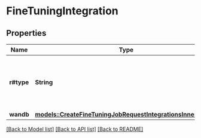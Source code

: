 # FineTuningIntegration

## Properties

Name | Type | Description | Notes
------------ | ------------- | ------------- | -------------
**r#type** | **String** | The type of the integration being enabled for the fine-tuning job | 
**wandb** | [**models::CreateFineTuningJobRequestIntegrationsInnerWandb**](CreateFineTuningJobRequest_integrations_inner_wandb.md) |  | 

[[Back to Model list]](../README.md#documentation-for-models) [[Back to API list]](../README.md#documentation-for-api-endpoints) [[Back to README]](../README.md)


